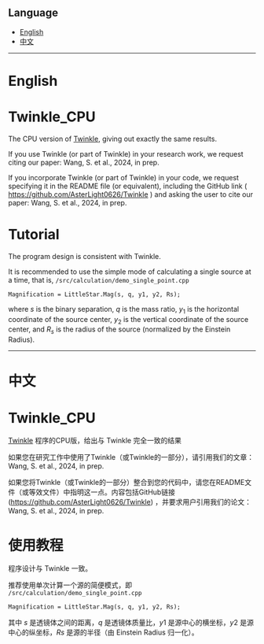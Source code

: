 
## Language
- [English](#english)
- [中文](#中文)
---
# English

# Twinkle_CPU
The CPU version of [Twinkle](https://github.com/AsterLight0626/Twinkle), giving out exactly the same results.

If you use Twinkle (or part of Twinkle) in your research work, we request citing our paper: Wang, S. et al., 2024, in prep.

If you incorporate Twinkle (or part of Twinkle) in your code, we request specifying it in the README file (or equivalent), including the GitHub link ( https://github.com/AsterLight0626/Twinkle ) and asking the user to cite our paper: Wang, S. et al., 2024, in prep.

# Tutorial

The program design is consistent with Twinkle.

It is recommended to use the simple mode of calculating a single source at a time, that is, `/src/calculation/demo_single_point.cpp`

```
Magnification = LittleStar.Mag(s, q, y1, y2, Rs);
```
where $s$ is the binary separation, $q$ is the mass ratio, $y_1$ is the horizontal coordinate of the source center, $y_2$ is the vertical coordinate of the source center, and $R_s$ is the radius of the source (normalized by the Einstein Radius).

---
# 中文

# Twinkle_CPU
[Twinkle](https://github.com/AsterLight0626/Twinkle) 程序的CPU版，给出与 Twinkle 完全一致的结果

如果您在研究工作中使用了Twinkle（或Twinkle的一部分），请引用我们的文章：Wang, S. et al., 2024, in prep.

如果您将Twinkle（或Twinkle的一部分）整合到您的代码中，请您在README文件（或等效文件）中指明这一点。内容包括GitHub链接 (https://github.com/AsterLight0626/Twinkle) ，并要求用户引用我们的论文：Wang, S. et al., 2024, in prep.


# 使用教程 

程序设计与 Twinkle 一致。

推荐使用单次计算一个源的简便模式，即 `/src/calculation/demo_single_point.cpp`

```
Magnification = LittleStar.Mag(s, q, y1, y2, Rs);
```
其中 $s$ 是透镜体之间的距离，$q$ 是透镜体质量比，$y1$ 是源中心的横坐标，$y2$ 是源中心的纵坐标，$Rs$ 是源的半径（由 Einstein Radius 归一化）。
